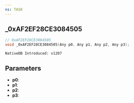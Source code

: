 ```yaml
---
ns: TASK
---
```

## _0xAF2EF28CE3084505

```c
// 0xAF2EF28CE3084505
void _0xAF2EF28CE3084505(Any p0, Any p1, Any p2, Any p3);
```

```
NativeDB Introduced: v1207
```

## Parameters
* **p0**:
* **p1**:
* **p2**:
* **p3**:
